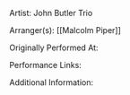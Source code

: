 Artist: John Butler Trio

  

Arranger(s): [[Malcolm Piper]]

  

Originally Performed At:

  

Performance Links:

  

Additional Information: